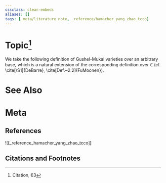 ```yaml
---
cssclass: clean-embeds
aliases: []
tags: [_meta/literature_note, _reference/hamacher_yang_zhao_tcco]
---
```

# Topic[^1]



We take the following definition of Gushel-Mukai varieties over an arbitrary base, which is a natural extension of the corresponding definition over $\mathbb{C}$ (cf. \cite[\S1]{DeBarre}, \cite[Def.~2.2]{FuMoonen}). 



# See Also

# Meta
## References
![[_reference_hamacher_yang_zhao_tcco]]


## Citations and Footnotes
[^1]: Citation, 63